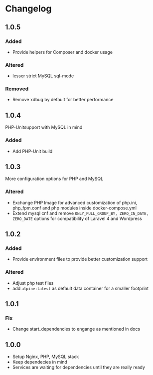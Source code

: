 # Changelog

## 1.0.5

### Added

 - Provide helpers for Composer and docker usage
 
### Altered
 
 - lesser strict MySQL sql-mode

### Removed

 - Remove xdbug by default for better performance

## 1.0.4

PHP-Unitsupport with MySQL in mind

### Added

 - Add PHP-Unit build

## 1.0.3

More configuration options for PHP and MySQL

### Altered

 - Exchange PHP Image for advanced customization of php.ini, php_fpm.conf and php modules inside docker-compose.yml
 - Extend mysql cnf and remove `ONLY_FULL_GROUP_BY, ZERO_IN_DATE, ZERO_DATE` options for compatibility of Laravel 4 and Wordpress

## 1.0.2

### Added

 - Provide environment files to provide better customization support

### Altered

 - Adjust php test files
 - add `alpine:latest` as default data container for a smaller footprint

## 1.0.1

### Fix

 - Change start_dependencies to engange as mentioned in docs

## 1.0.0

 - Setup Nginx, PHP, MySQL stack
 - Keep dependecies in mind
 - Services are waiting for dependencies until they are really ready 
